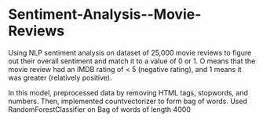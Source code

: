 # Sentiment-Analysis--Movie-Reviews

Using NLP sentiment analysis on dataset of 25,000 movie reviews to figure out
their overall sentiment and match it to a value of 0 or 1. O means that the
movie review had an IMDB rating of < 5 (negative rating), and 1 means it was greater (relatively positive).

In this model, preprocessed data by removing HTML tags, stopwords, and numbers. Then, implemented countvectorizer to form bag of words. Used RandomForestClassifier on Bag of words of length 4000
